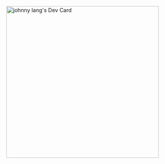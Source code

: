 <a href="https://app.daily.dev/johnny_liang"><img src="https://api.daily.dev/devcards/5d21b032f8bb4e6cbff40f21b7a37be7.png?r=bh1" width="400" alt="johnny lang's Dev Card"/></a>
